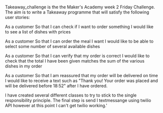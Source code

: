 
Takeaway_challenge is the the Maker's Academy week 2 Friday Challenge. The aim is to write a Takeaway programme that will satisfy the following user stories:

As a customer
So that I can check if I want to order something
I would like to see a list of dishes with prices

As a customer
So that I can order the meal I want
I would like to be able to select some number of several available dishes

As a customer
So that I can verify that my order is correct
I would like to check that the total I have been given matches the sum of the various dishes in my order

As a customer
So that I am reassured that my order will be delivered on time
I would like to receive a text such as "Thank you! Your order was placed and will be delivered before 18:52" after I have ordered.

I have created several different classes to try to stick to the single responsibility principle. The final step is send I textmessange using twilio API however at this point I can't get twilio working.'